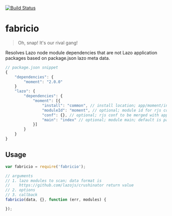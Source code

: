 [![Build Status](https://travis-ci.org/lazojs/fabricio.svg?branch=master)](https://travis-ci.org/lazojs/fabricio)

# fabricio

> Oh, snap! It's our rival gang!

Resolves Lazo node module dependencies that are not Lazo application packages based on package.json lazo meta data.

```javascript
// package.json snippet
{
    "dependencies": {
        "moment": "2.0.0"
    }
    "lazo": {
        "dependencies": {
            "moment": [{
                "install": "common", // install location; app/moment/index.js
                "moduleId": "moment", // optional; module id for rjs conf; in this case it would map to app/moment/index
                "conf": {}, // optional; rjs conf to be merged with app dist
                "main": "index" // optional; module main; default is package.json main
            }]
        }
    }
}
```

## Usage

```javascript
var fabricio = require('fabricio');

// arguments
// 1. lazo modules to scan; data format is
//    https://github.com/lazojs/crushinator return value
// 2. options
// 3. callback
fabricio(data, {}, function (err, modules) {

});
```
